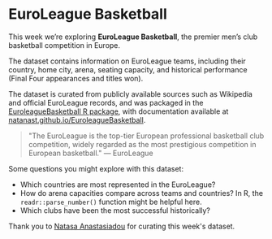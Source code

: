 # EuroLeague Basketball

This week we’re exploring **EuroLeague Basketball**, the premier men’s club basketball competition in Europe.  

The dataset contains information on EuroLeague teams, including their country, home city, arena, seating capacity, and historical performance (Final Four appearances and titles won).  

The dataset is curated from publicly available sources such as Wikipedia and official EuroLeague records, and was packaged in the [EuroleagueBasketball R package](https://github.com/natanast/EuroleagueBasketball), with documentation available at [natanast.github.io/EuroleagueBasketball](https://natanast.github.io/EuroleagueBasketball/).

> "The EuroLeague is the top-tier European professional basketball club competition, widely regarded as the most prestigious competition in European basketball." — EuroLeague

Some questions you might explore with this dataset:  
- Which countries are most represented in the EuroLeague?  
- How do arena capacities compare across teams and countries?  In R, the `readr::parse_number()` function might be helpful here.
- Which clubs have been the most successful historically?

Thank you to [Natasa Anastasiadou](https://github.com/natanast) for curating this week's dataset.
